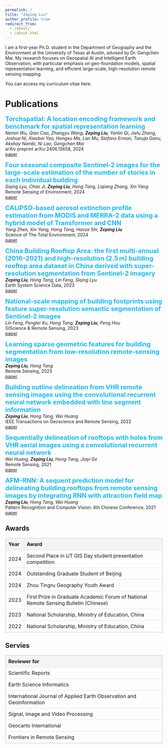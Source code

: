 ```yaml
---
permalink: /
title: "Zeping Liu"
author_profile: true
redirect_from: 
  - /about/
  - /about.html
---
```


I am a first-year Ph.D. student in the Department of Geography and the Environment at the University of Texas at Austin, advised by Dr. Gengchen Mai. My research focuses on Geospatial AI and Intelligent Earth Observation, with particular emphasis on geo-foundation models, spatial representation learning, and efficient large-scale, high-resolution remote sensing mapping.

You can access my curriculum vitae here.

Publications
======
<span style="color: #13baf0; font-size: 20px;"><b>Torchspatial: A location encoding framework and benchmark for spatial representation learning</b></span>  
_Nemin Wu, Qian Cao, Zhangyu Wang, **Zeping Liu**, Yanlin Qi, Jielu Zhang, Joshua Ni, Xiaobai Yao, Hongxu Ma, Lan Mu, Stefano Ermon, Tanuja Ganu, Akshay Nambi, Ni Lao, Gengchen Mai_  
arXiv preprint arXiv:2406.15658, 2024  
[paper](https://arxiv.org/abs/2406.15658)

<span style="color: #13baf0; font-size: 20px;"><b>Four seasonal composite Sentinel-2 images for the large-scale estimation of the number of stories in each individual building</b></span>  
_Siqing Lyu, Chao Ji, **Zeping Liu**, Hong Tang, Liqiang Zhang, Xin Yang_  
Remote Sensing of Environment, 2024  
[paper](https://www.sciencedirect.com/science/article/pii/S0034425724000282)

<span style="color: #13baf0; font-size: 20px;"><b>CALIPSO-based aerosol extinction profile estimation from MODIS and MERRA-2 data using a hybrid model of Transformer and CNN
</b></span>  
_Yang Zhen, Xin Yang, Hong Tang, Haoze Shi, **Zeping Liu**_  
Science of The Total Environment, 2024  
[paper](https://www.sciencedirect.com/science/article/pii/S0048969724065793)

<span style="color: #13baf0; font-size: 20px;"><b>China Building Rooftop Area: the first multi-annual (2016–2021) and high-resolution (2.5 m) building rooftop area dataset in China derived with super-resolution segmentation from Sentinel-2 imagery</b></span>  
_**Zeping Liu**, Hong Tang, Lin Feng, Siqing Lyu_  
Earth System Science Data, 2023  
[paper](https://essd.copernicus.org/articles/15/3547/2023/essd-15-3547-2023.html)

<span style="color: #13baf0; font-size: 20px;"><b>National-scale mapping of building footprints using feature super-resolution semantic segmentation of Sentinel-2 images</b></span>  
_Lin Feng, Penglei Xu, Hong Tang, **Zeping Liu**, Peng Hou_  
GIScience & Remote Sensing, 2023  
[paper](https://www.tandfonline.com/doi/pdf/10.1080/15481603.2023.2196154)

<span style="color: #13baf0; font-size: 20px;"><b>Learning sparse geometric features for building segmentation from low-resolution remote-sensing images</b></span>  
_**Zeping Liu**, Hong Tang_  
Remote Sensing, 2023  
[paper](https://www.mdpi.com/2072-4292/15/7/1741)

<span style="color: #13baf0; font-size: 20px;"><b>Building outline delineation from VHR remote sensing images using the convolutional recurrent neural network embedded with line segment information</b></span>  
_**Zeping Liu**, Hong Tang, Wei Huang_  
IEEE Transactions on Geoscience and Remote Sensing, 2022  
[paper](https://drive.google.com/file/d/1cV8hM7Ad_OOYLTwzjnpCml9QWrWJZeVn/view)

<span style="color: #13baf0; font-size: 20px;"><b>Sequentially delineation of rooftops with holes from VHR aerial images using a convolutional recurrent neural network</b></span>  
_Wei Huang, **Zeping Liu**, Hong Tang, Jiayi Ge_  
Remote Sensing, 2021  
[paper](https://drive.google.com/file/d/1cV8hM7Ad_OOYLTwzjnpCml9QWrWJZeVn/view)

<span style="color: #13baf0; font-size: 20px;"><b>AFM-RNN: A sequent prediction model for delineating building rooftops from remote sensing images by integrating RNN with attraction field map</b></span>  
_**Zeping Liu**, Hong Tang, Wei Huang_  
Pattern Recognition and Computer Vision: 4th Chinese Conference, 2021  
[paper](https://link.springer.com/chapter/10.1007/978-3-030-88007-1_39)

Awards
------
<table style="border-collapse: collapse; width: 100%; text-align: left; border: 1px solid #ddd;">
  <thead style="background-color: #f4f4f4;">
    <tr>
      <th style="padding: 8px; border: 1px solid #ddd;">Year</th>
      <th style="padding: 8px; border: 1px solid #ddd;">Award</th>
    </tr>
  </thead>
  <tbody>
    <tr>
      <td style="padding: 8px; border: 1px solid #ddd;">2024</td>
      <td style="padding: 8px; border: 1px solid #ddd;">Second Place in UT GIS Day student presentation competition</td>
    </tr>
    <tr>
      <td style="padding: 8px; border: 1px solid #ddd;">2024</td>
      <td style="padding: 8px; border: 1px solid #ddd;">Outstanding Graduate Student of Beijing</td>
    </tr>
    <tr>
      <td style="padding: 8px; border: 1px solid #ddd;">2024</td>
      <td style="padding: 8px; border: 1px solid #ddd;">Zhou Tingru Geography Youth Award</td>
    </tr>
    <tr>
      <td style="padding: 8px; border: 1px solid #ddd;">2023</td>
      <td style="padding: 8px; border: 1px solid #ddd;">First Prize in Graduate Academic Forum of National Remote Sensing Bulletin (Chinese)</td>
    </tr>
    <tr>
      <td style="padding: 8px; border: 1px solid #ddd;">2023</td>
      <td style="padding: 8px; border: 1px solid #ddd;">National Scholarship, Ministry of Education, China</td>
    </tr>
    <tr>
      <td style="padding: 8px; border: 1px solid #ddd;">2022</td>
      <td style="padding: 8px; border: 1px solid #ddd;">National Scholarship, Ministry of Education, China</td>
    </tr>
  </tbody>
</table>


Servies
------
<table style="border-collapse: collapse; width: 100%; text-align: left; border: 1px solid #ddd;">
  <thead style="background-color: #f4f4f4;">
    <tr>
      <th style="padding: 8px; border: 1px solid #ddd;">Reviewer for</th>
    </tr>
  </thead>
  <tbody>
    <tr>
      <td style="padding: 8px; border: 1px solid #ddd;">Scientific Reports</td>
    </tr>
    <tr>
      <td style="padding: 8px; border: 1px solid #ddd;">Earth Science Informatics</td>
    </tr>
    <tr>
      <td style="padding: 8px; border: 1px solid #ddd;">International Journal of Applied Earth Observation and Geoinformation</td>
    </tr>
    <tr>
      <td style="padding: 8px; border: 1px solid #ddd;">Signal, Image and Video Processing</td>
    </tr>
    <tr>
      <td style="padding: 8px; border: 1px solid #ddd;">Geocarto International</td>
    </tr>
    <tr>
      <td style="padding: 8px; border: 1px solid #ddd;">Frontiers in Remote Sensing</td>
    </tr>
  </tbody>
</table>






